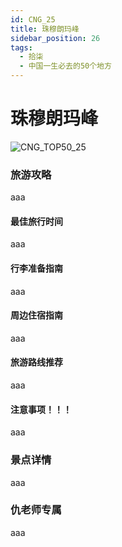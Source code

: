 ```yaml
---
id: CNG_25
title: 珠穆朗玛峰
sidebar_position: 26
tags:
  - 拾柒
  - 中国一生必去的50个地方
---
```


# 珠穆朗玛峰

![CNG\_TOP50\_25](https://github.com/AzraelQAQ/my-docusaurus-site/blob/master/img/love/CNG\_TOP50/25.png)

### 旅游攻略

aaa

#### 最佳旅行时间

aaa

#### 行李准备指南

aaa

#### 周边住宿指南

aaa

#### 旅游路线推荐

aaa

#### 注意事项！！！

aaa

### 景点详情

aaa

### 仇老师专属

aaa
